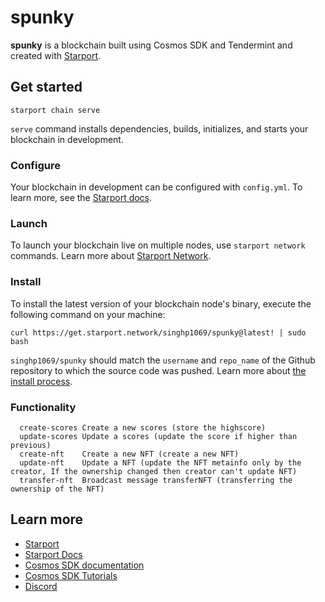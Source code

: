 # spunky
**spunky** is a blockchain built using Cosmos SDK and Tendermint and created with [Starport](https://github.com/tendermint/starport).

## Get started

```
starport chain serve
```

`serve` command installs dependencies, builds, initializes, and starts your blockchain in development.

### Configure

Your blockchain in development can be configured with `config.yml`. To learn more, see the [Starport docs](https://docs.starport.network).

### Launch

To launch your blockchain live on multiple nodes, use `starport network` commands. Learn more about [Starport Network](https://github.com/tendermint/spn).


### Install
To install the latest version of your blockchain node's binary, execute the following command on your machine:

```
curl https://get.starport.network/singhp1069/spunky@latest! | sudo bash
```
`singhp1069/spunky` should match the `username` and `repo_name` of the Github repository to which the source code was pushed. Learn more about [the install process](https://github.com/allinbits/starport-installer).

### Functionality

```
  create-scores Create a new scores (store the highscore)
  update-scores Update a scores (update the score if higher than previous)
  create-nft    Create a new NFT (create a new NFT)
  update-nft    Update a NFT (update the NFT metainfo only by the creator, If the ownership changed then creator can't update NFT)
  transfer-nft  Broadcast message transferNFT (transferring the ownership of the NFT)
```


## Learn more

- [Starport](https://github.com/tendermint/starport)
- [Starport Docs](https://docs.starport.network)
- [Cosmos SDK documentation](https://docs.cosmos.network)
- [Cosmos SDK Tutorials](https://tutorials.cosmos.network)
- [Discord](https://discord.gg/cosmosnetwork)
